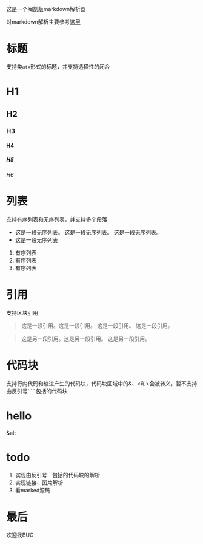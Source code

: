 这是一个阉割版markdown解析器

对markdown解析主要参考[这里](http://daringfireball.net/projects/markdown/syntax#header)
# 标题
支持类`atx`形式的标题，并支持选择性的闭合
# H1
## H2
### H3
#### H4 #
##### H5 ##
###### H6
# 列表
支持有序列表和无序列表，并支持多个段落
*   这是一段无序列表。
    这是一段无序列表。
    这是一段无序列表。
*   这是一段无序列表
1. 有序列表
5. 有序列表
3. 有序列表
# 引用
支持区块引用
> 这是一段引用。这是一段引用。
> 这是一段引用。
这是一段引用。

> 这是另一段引用。这是另一段引用。
这是另一段引用。

# 代码块
支持行内代码和缩进产生的代码块，代码块区域中的&、<和>会被转义，暂不支持由反引号` ``` `包括的代码块
    <h1>hello</h1>
    &alt
# todo
1. 实现由反引号```包括的代码块的解析
2. 实现链接、图片解析
3. 看marked源码
# 最后
欢迎找BUG